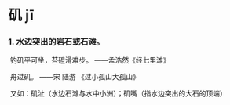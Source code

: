 # 矶    jī 

### 1. 水边突出的岩石或石滩。

​	钓矶平可坐，苔磴滑难步。  ——孟浩然《经七里滩》

​	舟过矶。 ——宋 陆游 《过小孤山大孤山》

​	又如：矶沚（水边石滩与水中小洲）；矶嘴（指水边突出的大石的顶端）